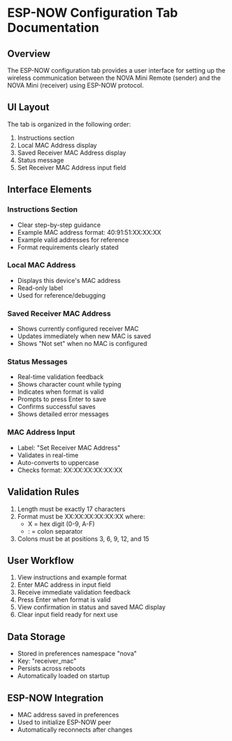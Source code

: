 # ESP-NOW Configuration Tab Documentation

## Overview
The ESP-NOW configuration tab provides a user interface for setting up the wireless communication between the NOVA Mini Remote (sender) and the NOVA Mini (receiver) using ESP-NOW protocol.

## UI Layout
The tab is organized in the following order:
1. Instructions section
2. Local MAC Address display
3. Saved Receiver MAC Address display
4. Status message
5. Set Receiver MAC Address input field

## Interface Elements

### Instructions Section
- Clear step-by-step guidance
- Example MAC address format: 40:91:51:XX:XX:XX
- Example valid addresses for reference
- Format requirements clearly stated

### Local MAC Address
- Displays this device's MAC address
- Read-only label
- Used for reference/debugging

### Saved Receiver MAC Address
- Shows currently configured receiver MAC
- Updates immediately when new MAC is saved
- Shows "Not set" when no MAC is configured

### Status Messages
- Real-time validation feedback
- Shows character count while typing
- Indicates when format is valid
- Prompts to press Enter to save
- Confirms successful saves
- Shows detailed error messages

### MAC Address Input
- Label: "Set Receiver MAC Address"
- Validates in real-time
- Auto-converts to uppercase
- Checks format: XX:XX:XX:XX:XX:XX

## Validation Rules
1. Length must be exactly 17 characters
2. Format must be XX:XX:XX:XX:XX:XX where:
   - X = hex digit (0-9, A-F)
   - : = colon separator
3. Colons must be at positions 3, 6, 9, 12, and 15

## User Workflow
1. View instructions and example format
2. Enter MAC address in input field
3. Receive immediate validation feedback
4. Press Enter when format is valid
5. View confirmation in status and saved MAC display
6. Clear input field ready for next use

## Data Storage
- Stored in preferences namespace "nova"
- Key: "receiver_mac"
- Persists across reboots
- Automatically loaded on startup

## ESP-NOW Integration
- MAC address saved in preferences
- Used to initialize ESP-NOW peer
- Automatically reconnects after changes
